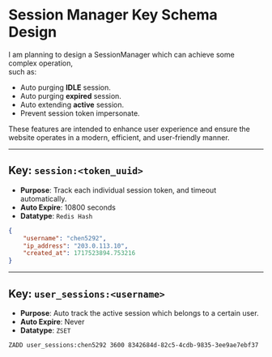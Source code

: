 # Session Manager Key Schema Design

I am planning to design a SessionManager which can achieve some complex operation,  
such as:

- Auto purging **IDLE** session.
- Auto purging **expired** session.
- Auto extending **active** session.
- Prevent session token impersonate.

These features are intended to enhance user experience and ensure the website operates in a modern, efficient, and user-friendly manner.  

---

## Key: `session:<token_uuid>`

- **Purpose**: Track each individual session token, and timeout automatically.
- **Auto Expire**: 10800 seconds
- **Datatype**: `Redis Hash`

```json
{
	"username": "chen5292",
	"ip_address": "203.0.113.10",
	"created_at": 1717523894.753216
}
```

---

## Key: `user_sessions:<username>`

- **Purpose**: Auto track the active session which belongs to a certain user.
- **Auto Expire**: Never
- **Datatype**: `ZSET`

```redis
ZADD user_sessions:chen5292 3600 8342684d-82c5-4cdb-9835-3ee9ae7ebf37
```